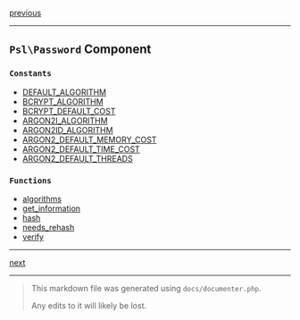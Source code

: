 [previous](observer.md)

---

## `Psl\Password` Component

### `Constants`

- [DEFAULT_ALGORITHM](./../../src/Psl/Password/constants.php#L0)
- [BCRYPT_ALGORITHM](./../../src/Psl/Password/constants.php#L0)
- [BCRYPT_DEFAULT_COST](./../../src/Psl/Password/constants.php#L0)
- [ARGON2I_ALGORITHM](./../../src/Psl/Password/constants.php#L0)
- [ARGON2ID_ALGORITHM](./../../src/Psl/Password/constants.php#L0)
- [ARGON2_DEFAULT_MEMORY_COST](./../../src/Psl/Password/constants.php#L0)
- [ARGON2_DEFAULT_TIME_COST](./../../src/Psl/Password/constants.php#L0)
- [ARGON2_DEFAULT_THREADS](./../../src/Psl/Password/constants.php#L0)

### `Functions`

- [algorithms](./../../src/Psl/Password/algorithms.php#L14)
- [get_information](./../../src/Psl/Password/get_information.php#L24)
- [hash](./../../src/Psl/Password/hash.php#L32)
- [needs_rehash](./../../src/Psl/Password/needs_rehash.php#L25)
- [verify](./../../src/Psl/Password/verify.php#L14)



---

[next](pseudo-random.md)

---

> This markdown file was generated using `docs/documenter.php`.
>
> Any edits to it will likely be lost.
